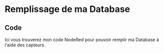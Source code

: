 # Remplissage de ma Database 

## Code 
  Ici vous trouverez mon code NodeRed pour pouvoir remplir ma Database à l'aide des capteurs.

